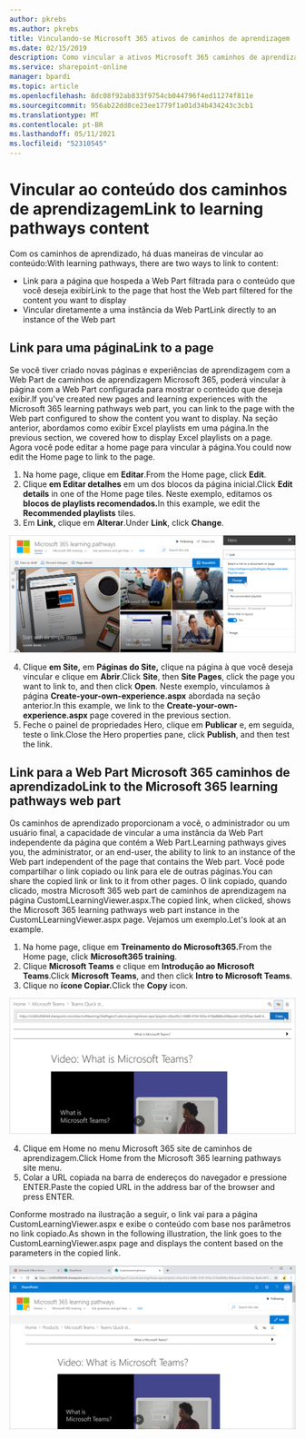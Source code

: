 ```yaml
---
author: pkrebs
ms.author: pkrebs
title: Vinculando-se Microsoft 365 ativos de caminhos de aprendizagem
ms.date: 02/15/2019
description: Como vincular a ativos Microsoft 365 caminhos de aprendizagem
ms.service: sharepoint-online
manager: bpardi
ms.topic: article
ms.openlocfilehash: 8dc08f92ab833f9754cb044796f4ed11274f811e
ms.sourcegitcommit: 956ab22dd8ce23ee1779f1a01d34b434243c3cb1
ms.translationtype: MT
ms.contentlocale: pt-BR
ms.lasthandoff: 05/11/2021
ms.locfileid: "52310545"
---
```

# <a name="link-to-learning-pathways-content"></a><span data-ttu-id="7a137-103">Vincular ao conteúdo dos caminhos de aprendizagem</span><span class="sxs-lookup"><span data-stu-id="7a137-103">Link to learning pathways content</span></span>

<span data-ttu-id="7a137-104">Com os caminhos de aprendizado, há duas maneiras de vincular ao conteúdo:</span><span class="sxs-lookup"><span data-stu-id="7a137-104">With learning pathways, there are two ways to link to content:</span></span>

- <span data-ttu-id="7a137-105">Link para a página que hospeda a Web Part filtrada para o conteúdo que você deseja exibir</span><span class="sxs-lookup"><span data-stu-id="7a137-105">Link to the page that host the Web part filtered for the content you want to display</span></span> 
- <span data-ttu-id="7a137-106">Vincular diretamente a uma instância da Web Part</span><span class="sxs-lookup"><span data-stu-id="7a137-106">Link directly to an instance of the Web part</span></span>

## <a name="link-to-a-page"></a><span data-ttu-id="7a137-107">Link para uma página</span><span class="sxs-lookup"><span data-stu-id="7a137-107">Link to a page</span></span>

<span data-ttu-id="7a137-108">Se você tiver criado novas páginas e experiências de aprendizagem com a Web Part de caminhos de aprendizagem Microsoft 365, poderá vincular à página com a Web Part configurada para mostrar o conteúdo que deseja exibir.</span><span class="sxs-lookup"><span data-stu-id="7a137-108">If you've created new pages and learning experiences with the Microsoft 365 learning pathways web part, you can link to the page with the Web part configured to show the content you want to display.</span></span> <span data-ttu-id="7a137-109">Na seção anterior, abordamos como exibir Excel playlists em uma página.</span><span class="sxs-lookup"><span data-stu-id="7a137-109">In the previous section, we covered how to display Excel playlists on a page.</span></span> <span data-ttu-id="7a137-110">Agora você pode editar a home page para vincular à página.</span><span class="sxs-lookup"><span data-stu-id="7a137-110">You could now edit the Home page to link to the page.</span></span> 

1. <span data-ttu-id="7a137-111">Na home page, clique em **Editar**.</span><span class="sxs-lookup"><span data-stu-id="7a137-111">From the Home page, click **Edit**.</span></span>
2. <span data-ttu-id="7a137-112">Clique **em Editar detalhes** em um dos blocos da página inicial.</span><span class="sxs-lookup"><span data-stu-id="7a137-112">Click **Edit details** in one of the Home page tiles.</span></span> <span data-ttu-id="7a137-113">Neste exemplo, editamos os **blocos de playlists recomendados.**</span><span class="sxs-lookup"><span data-stu-id="7a137-113">In this example, we edit the **Recommended playlists** tiles.</span></span>
3. <span data-ttu-id="7a137-114">Em **Link,** clique em **Alterar**.</span><span class="sxs-lookup"><span data-stu-id="7a137-114">Under **Link**, click **Change**.</span></span>

![Percorram a tela principal com o botão Alterar com alta qualificação.](media/cg-linktopage.png)

4. <span data-ttu-id="7a137-116">Clique **em Site,** em **Páginas do Site,** clique na página à que você deseja vincular e clique em **Abrir**.</span><span class="sxs-lookup"><span data-stu-id="7a137-116">Click **Site**, then **Site Pages**, click the page you want to link to, and then click **Open**.</span></span> <span data-ttu-id="7a137-117">Neste exemplo, vinculamos à página **Create-your-own-experience.aspx** abordada na seção anterior.</span><span class="sxs-lookup"><span data-stu-id="7a137-117">In this example, we link to the **Create-your-own-experience.aspx** page covered in the previous section.</span></span>
5. <span data-ttu-id="7a137-118">Feche o painel de propriedades Hero, clique em **Publicar** e, em seguida, teste o link.</span><span class="sxs-lookup"><span data-stu-id="7a137-118">Close the Hero properties pane, click **Publish**, and then test the link.</span></span> 

## <a name="link-to-the-microsoft-365-learning-pathways-web-part"></a><span data-ttu-id="7a137-119">Link para a Web Part Microsoft 365 caminhos de aprendizado</span><span class="sxs-lookup"><span data-stu-id="7a137-119">Link to the Microsoft 365 learning pathways web part</span></span>
<span data-ttu-id="7a137-120">Os caminhos de aprendizado proporcionam a você, o administrador ou um usuário final, a capacidade de vincular a uma instância da Web Part independente da página que contém a Web Part.</span><span class="sxs-lookup"><span data-stu-id="7a137-120">Learning pathways gives you, the administrator, or an end-user, the ability to link to an instance of the Web part independent of the page that contains the Web part.</span></span> <span data-ttu-id="7a137-121">Você pode compartilhar o link copiado ou link para ele de outras páginas.</span><span class="sxs-lookup"><span data-stu-id="7a137-121">You can share the copied link or link to it from other pages.</span></span> <span data-ttu-id="7a137-122">O link copiado, quando clicado, mostra Microsoft 365 web part de caminhos de aprendizagem na página CustomLLearningViewer.aspx.</span><span class="sxs-lookup"><span data-stu-id="7a137-122">The copied link, when clicked, shows the Microsoft 365 learning pathways web part instance in the CustomLLearningViewer.aspx page.</span></span> <span data-ttu-id="7a137-123">Vejamos um exemplo.</span><span class="sxs-lookup"><span data-stu-id="7a137-123">Let's look at an example.</span></span> 

1. <span data-ttu-id="7a137-124">Na home page, clique em **Treinamento do Microsoft365.**</span><span class="sxs-lookup"><span data-stu-id="7a137-124">From the Home page, click **Microsoft365 training**.</span></span>
2. <span data-ttu-id="7a137-125">Clique **Microsoft Teams** e clique em **Introdução ao Microsoft Teams**.</span><span class="sxs-lookup"><span data-stu-id="7a137-125">Click **Microsoft Teams**, and then click **Intro to Microsoft Teams**.</span></span>
3. <span data-ttu-id="7a137-126">Clique no **ícone Copiar.**</span><span class="sxs-lookup"><span data-stu-id="7a137-126">Click the **Copy** icon.</span></span>

![Tela de exemplo mostrando a URL com o botão Copiar ao lado dele realçado.](media/cg-linktowebpart.png)

4. <span data-ttu-id="7a137-128">Clique em Home no menu Microsoft 365 site de caminhos de aprendizagem.</span><span class="sxs-lookup"><span data-stu-id="7a137-128">Click Home from the Microsoft 365 learning pathways site menu.</span></span>
5. <span data-ttu-id="7a137-129">Colar a URL copiada na barra de endereços do navegador e pressione ENTER.</span><span class="sxs-lookup"><span data-stu-id="7a137-129">Paste the copied URL in the address bar of the browser and press ENTER.</span></span> 

<span data-ttu-id="7a137-130">Conforme mostrado na ilustração a seguir, o link vai para a página CustomLearningViewer.aspx e exibe o conteúdo com base nos parâmetros no link copiado.</span><span class="sxs-lookup"><span data-stu-id="7a137-130">As shown in the following illustration, the link goes to the CustomLearningViewer.aspx page and displays the content based on the parameters in the copied link.</span></span> 

![Página de exemplo exibida.](media/cg-linktowebpartviewer.png)

